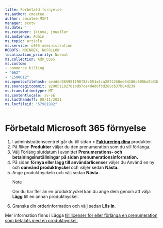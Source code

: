 ```yaml
---
title: Förbetald förnyelse
ms.author: cmcatee
author: cmcatee-MSFT
manager: scotv
ms.date: ''
ms.reviewer: jkinma, jmueller
ms.audience: Admin
ms.topic: article
ms.service: o365-administration
ROBOTS: NOINDEX, NOFOLLOW
localization_priority: Normal
ms.collection: Adm_O365
ms.custom:
- commerce_billing
- "662"
- "1500012"
ms.openlocfilehash: ae4ddd365951190f58c551a4ca2874268ee64186c605be5b33860dcb864235da
ms.sourcegitcommit: 920051182781bd97ce4d4d6fbd268cb37b84d239
ms.translationtype: MT
ms.contentlocale: sv-SE
ms.lasthandoff: 08/11/2021
ms.locfileid: "57901982"
---
```

# <a name="prepaid-microsoft-365-renewal"></a>Förbetald Microsoft 365 förnyelse

1. I administrationscentret går du  till sidan \> **[Fakturering dina](https://go.microsoft.com/fwlink/p/?linkid=842054)** produkter.
2. På fliken **Produkter** väljer du den prenumeration som du vill förlänga.
3. Välj Förläng slutdatum i avsnittet **Prenumerations- och betalningsinställningar** **på sidan prenumerationsinformation.**
4. På sidan **förnya eller lägg till användarlicenser** väljer du Använd en ny och **oanvänd produktnyckel** och väljer sedan **Nästa.**
5. Ange produktnyckeln och välj sedan **Nästa**.
    > [!NOTE]
    > Om du har fler än en produktnyckel kan du ange dem genom att välja **Lägg** till en annan produktnyckel.
6. Granska din orderinformation och välj sedan **Lös in**.

Mer information finns i Lägga [till licenser för eller förlänga en prenumeration som betalats med en produktnyckel.](https://docs.microsoft.com/microsoft-365/commerce/licenses/add-licenses-using-product-key)